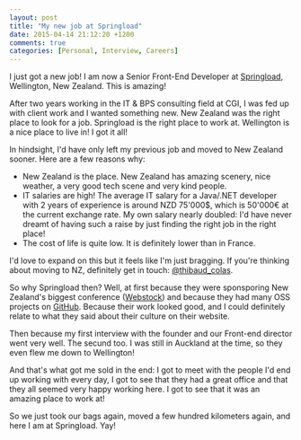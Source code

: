 ```yaml
---
layout: post
title: "My new job at Springload"
date: 2015-04-14 21:12:20 +1200
comments: true
categories: [Personal, Interview, Careers]
---
```


I just got a new job! I am now a Senior Front-End Developer at [Springload](http://springload.co.nz/), Wellington, New Zealand. This is amazing!

After two years working in the IT & BPS consulting field at CGI, I was fed up with client work and I wanted something new. New Zealand was the right place to look for a job. Springload is the right place to work at. Wellington is a nice place to live in! I got it all!

<!-- more -->

In hindsight, I'd have only left my previous job and moved to New Zealand sooner. Here are a few reasons why:

- New Zealand is the place. New Zealand has amazing scenery, nice weather, a very good tech scene and very kind people.
- IT salaries are high! The average IT salary for a Java/.NET developer with 2 years of experience is around NZD 75'000$, which is 50'000€ at the current exchange rate. My own salary nearly doubled: I'd have never dreamt of having such a raise by just finding the right job in the right place!
- The cost of life is quite low. It is definitely lower than in France.

I'd love to expand on this but it feels like I'm just bragging. If you're thinking about moving to NZ, definitely get in touch: [@thibaud_colas](https://twitter.com/thibaud_colas).

So why Springload then? Well, at first because they were sponsporing New Zealand's biggest conference ([Webstock](http://www.webstock.org.nz/)) and because they had many OSS projects on [GitHub](http://github.com/springload/). Because their work looked good, and I could definitely relate to what they said about their culture on their website.

Then because my first interview with the founder and our Front-end director went very well. The secund too. I was still in Auckland at the time, so they even flew me down to Wellington!

And that's what got me sold in the end: I got to meet with the people I'd end up working with every day, I got to see that they had a great office and that they all seemed very happy working here. I got to see that it was an amazing place to work at!

So we just took our bags again, moved a few hundred kilometers again, and here I am at Springload. Yay!